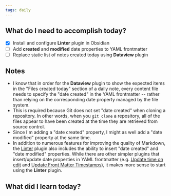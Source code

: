 ```yaml
---  
tags: daily
---  
```


## What do I need to accomplish today?

- [x] Install and configure **Linter** plugin in Obsidian
- [ ] Add **created** and **modified** date properties to YAML frontmatter
- [ ] Replace static list of notes created today using **Dataview** plugin

## Notes

- I know that in order for the **Dataview** plugin to show the expected items in the "Files created today" section of a daily note, every content file needs to specify the "date created" in the YAML frontmatter -- rather than relying on the corresponding date property managed by the file system.
- This is required because Git does not set "date created" when cloning a repository. In other words, when you `git clone` a repository, all of the files appear to have been created at the time they are retrieved from source control.
- Since I'm adding a "date created" property, I might as well add a "date modified" property at the same time.
- In addition to numerous features for improving the quality of Markdown, the [Linter](https://platers.github.io/obsidian-linter/) plugin also includes the ability to insert "date created" and "date modified" properties. While there are other simpler plugins that insert/update date properties in YAML frontmatter (e.g. [Update time on edit](https://github.com/beaussan/update-time-on-edit-obsidian) and [Update Front Matter Timestamps](https://github.com/lighthousedino/obsidian-front-matter-timestamps)), it makes more sense to start using the **Linter** plugin.

## What did I learn today?
